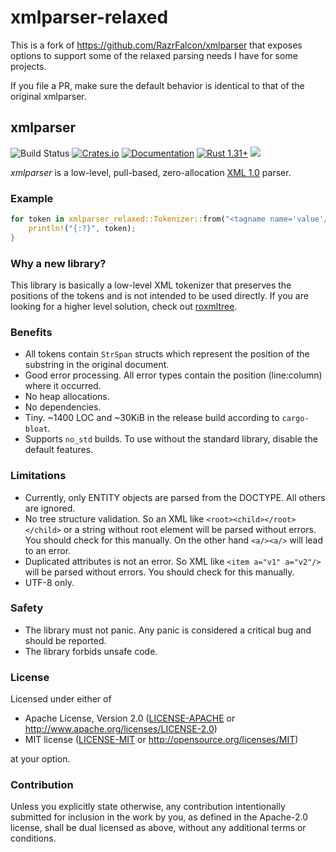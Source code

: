 # xmlparser-relaxed

This is a fork of https://github.com/RazrFalcon/xmlparser that exposes options to support some of the relaxed parsing needs I have for some projects.

If you file a PR, make sure the default behavior is identical to that of the original xmlparser.

## xmlparser
![Build Status](https://github.com/RazrFalcon/xmlparser/workflows/Rust/badge.svg)
[![Crates.io](https://img.shields.io/crates/v/xmlparser.svg)](https://crates.io/crates/xmlparser)
[![Documentation](https://docs.rs/xmlparser/badge.svg)](https://docs.rs/xmlparser)
[![Rust 1.31+](https://img.shields.io/badge/rust-1.31+-orange.svg)](https://www.rust-lang.org)
![](https://img.shields.io/badge/unsafe-forbidden-brightgreen.svg)

*xmlparser* is a low-level, pull-based, zero-allocation
[XML 1.0](https://www.w3.org/TR/xml/) parser.

### Example

```rust
for token in xmlparser_relaxed::Tokenizer::from("<tagname name='value'/>") {
    println!("{:?}", token);
}
```

### Why a new library?

This library is basically a low-level XML tokenizer that preserves the positions of the tokens
and is not intended to be used directly.
If you are looking for a higher level solution, check out
[roxmltree](https://github.com/RazrFalcon/roxmltree).

### Benefits

- All tokens contain `StrSpan` structs which represent the position of the substring
  in the original document.
- Good error processing. All error types contain the position (line:column) where it occurred.
- No heap allocations.
- No dependencies.
- Tiny. ~1400 LOC and ~30KiB in the release build according to `cargo-bloat`.
- Supports `no_std` builds. To use without the standard library, disable the default features.

### Limitations

- Currently, only ENTITY objects are parsed from the DOCTYPE. All others are ignored.
- No tree structure validation. So an XML like `<root><child></root></child>`
  or a string without root element
  will be parsed without errors. You should check for this manually.
  On the other hand `<a/><a/>` will lead to an error.
- Duplicated attributes is not an error. So XML like `<item a="v1" a="v2"/>`
  will be parsed without errors. You should check for this manually.
- UTF-8 only.

### Safety

- The library must not panic. Any panic is considered a critical bug
  and should be reported.
- The library forbids unsafe code.

### License

Licensed under either of

- Apache License, Version 2.0
  ([LICENSE-APACHE](LICENSE-APACHE) or http://www.apache.org/licenses/LICENSE-2.0)
- MIT license
  ([LICENSE-MIT](LICENSE-MIT) or http://opensource.org/licenses/MIT)

at your option.

### Contribution

Unless you explicitly state otherwise, any contribution intentionally submitted
for inclusion in the work by you, as defined in the Apache-2.0 license, shall be
dual licensed as above, without any additional terms or conditions.
